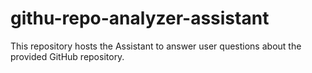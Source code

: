 # githu-repo-analyzer-assistant
This repository hosts the Assistant to answer user questions about the provided GitHub repository.
